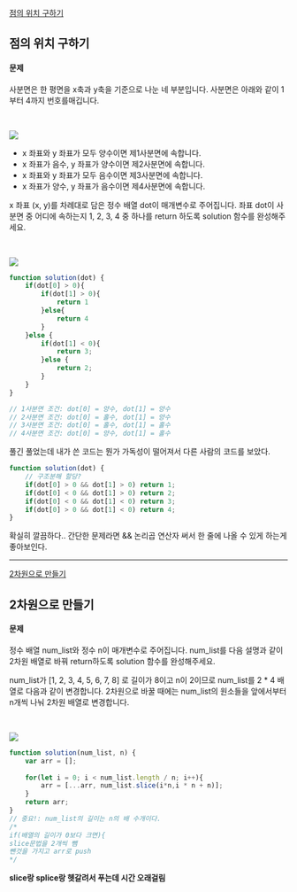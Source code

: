 [점의 위치 구하기](https://school.programmers.co.kr/learn/courses/30/lessons/120841)
## 점의 위치 구하기
#### 문제
사분면은 한 평면을 x축과 y축을 기준으로 나눈 네 부분입니다. 사분면은 아래와 같이 1부터 4까지 번호를매깁니다.

<br/>

![](https://velog.velcdn.com/images/jkang4531/post/c7b13a26-a5a8-4b1e-b1df-0363b399bd7a/image.png)
  - x 좌표와 y 좌표가 모두 양수이면 제1사분면에 속합니다.
  - x 좌표가 음수, y 좌표가 양수이면 제2사분면에 속합니다.
  - x 좌표와 y 좌표가 모두 음수이면 제3사분면에 속합니다.
  - x 좌표가 양수, y 좌표가 음수이면 제4사분면에 속합니다.
  
x 좌표 (x, y)를 차례대로 담은 정수 배열 dot이 매개변수로 주어집니다. 좌표 dot이 사분면 중 어디에 속하는지 1, 2, 3, 4 중 하나를 return 하도록 solution 함수를 완성해주세요.

<br/>

![](https://velog.velcdn.com/images/jkang4531/post/43f97287-c2fe-4927-9068-74993184f40e/image.png)

```javascript
function solution(dot) {
    if(dot[0] > 0){
        if(dot[1] > 0){
            return 1
        }else{
            return 4
        }
    }else {
        if(dot[1] < 0){
            return 3;
        }else {
            return 2;
        }
    }
}

// 1사분면 조건: dot[0] = 양수, dot[1] = 양수
// 2사분면 조건: dot[0] = 홀수, dot[1] = 양수
// 3사분면 조건: dot[0] = 홀수, dot[1] = 홀수
// 4사분면 조건: dot[0] = 양수, dot[1] = 홀수
```
풀긴 풀었는데 내가 쓴 코드는 뭔가 가독성이 떨어져서 다른 사람의 코드를 보았다.
```javascript
function solution(dot) {
    // 구조분해 할당?
    if(dot[0] > 0 && dot[1] > 0) return 1;
    if(dot[0] < 0 && dot[1] > 0) return 2;
    if(dot[0] < 0 && dot[1] < 0) return 3;
    if(dot[0] > 0 && dot[1] < 0) return 4;
}
```
확실히 깔끔하다.. 간단한 문제라면 && 논리곱 연산자 써서 한 줄에 나올 수 있게 하는게 좋아보인다.

---
[2차원으로 만들기](https://school.programmers.co.kr/learn/courses/30/lessons/120842)
## 2차원으로 만들기
#### 문제
정수 배열 num_list와 정수 n이 매개변수로 주어집니다. num_list를 다음 설명과 같이 2차원 배열로 바꿔 return하도록 solution 함수를 완성해주세요.

num_list가 [1, 2, 3, 4, 5, 6, 7, 8] 로 길이가 8이고 n이 2이므로 num_list를 2 * 4 배열로 다음과 같이 변경합니다. 2차원으로 바꿀 때에는 num_list의 원소들을 앞에서부터 n개씩 나눠 2차원 배열로 변경합니다.

<br/>

![](https://velog.velcdn.com/images/jkang4531/post/14ba7375-1632-42c3-aaaf-bf210cbb919c/image.png)

```javascript
function solution(num_list, n) {
    var arr = [];
    
    for(let i = 0; i < num_list.length / n; i++){
        arr = [...arr, num_list.slice(i*n,i * n + n)];
    }
    return arr;
}
// 중요!: num_list의 길이는 n의 배 수개이다.
/* 
if(배열의 길이가 0보다 크면){
slice문법을 2개씩 뺌
뺀것을 가지고 arr로 push
*/
```
**slice랑 splice랑 헷갈려서 푸는데 시간 오래걸림**
